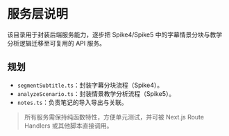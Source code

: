 # 服务层说明

该目录用于封装后端服务能力，逐步把 Spike4/Spike5 中的字幕情景分块与教学分析逻辑迁移至可复用的 API 服务。

## 规划

- `segmentSubtitle.ts`：封装字幕分块流程（Spike4）。
- `analyzeScenario.ts`：封装情景教学分析流程（Spike5）。
- `notes.ts`：负责笔记的导入导出与关联。

> 所有服务需保持纯函数特性，方便单元测试，并可被 Next.js Route Handlers 或其他脚本直接调用。
